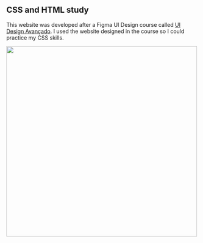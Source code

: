 ## CSS and HTML study

This website was developed after a Figma UI Design course called [UI Design Avançado](https://www.origamid.com/curso/ui-design-avancado/). I used the website designed in the course so I could practice my CSS skills.

<img src="https://www.origamid.com/wp-content/uploads/2017/11/surfbot.jpg" width="500">
